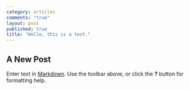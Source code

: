 ```yaml
---
category: articles
comments: "true"
layout: post
published: true
title: "Hello, this is a test."
---
```


## A New Post

Enter text in [Markdown](http://daringfireball.net/projects/markdown/). Use the toolbar above, or click the **?** button for formatting help.
